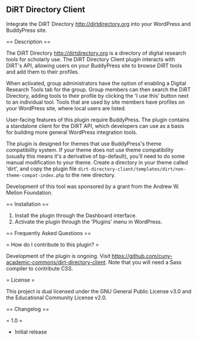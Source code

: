 ## DiRT Directory Client

Integrate the DiRT Directory http://dirtdirectory.org into your WordPress and BuddyPress site.

== Description ==

The DiRT Directory http://dirtdirectory.org is a directory of digital research tools for scholarly use. The DiRT Directory Client plugin interacts with DiRT's API, allowing users on your BuddyPress site to browse DiRT tools and add them to their profiles.

When activated, group administrators have the option of enabling a Digital Research Tools tab for the group. Group members can then search the DiRT Directory, adding tools to their profile by clicking the 'I use this' button next to an individual tool. Tools that are used by site members have profiles on your WordPress site, where local users are listed.

User-facing features of this plugin require BuddyPress. The plugin contains a standalone client for the DiRT API, which developers can use as a basis for building more general WordPress integration tools.

The plugin is designed for themes that use BuddyPress's theme compatibility system. If your theme does not use theme compatibility (usually this means it's a derivative of bp-default), you'll need to do some manual modification to your theme. Create a directory in your theme called 'dirt', and copy the plugin file `dirt-directory-client/templates/dirt/non-theme-compat-index.php` to the new directory.

Development of this tool was sponsored by a grant from the Andrew W. Mellon Foundation.

== Installation ==

1. Install the plugin through the Dashboard interface.
1. Activate the plugin through the 'Plugins' menu in WordPress.

== Frequently Asked Questions ==

= How do I contribute to this plugin? =

Development of the plugin is ongoing. Visit https://github.com/cuny-academic-commons/dirt-directory-client. Note that you will need a Sass compiler to contribute CSS.

= License =

This project is dual licensed under the GNU General Public License v3.0 and the Educational Community License v2.0.

== Changelog ==

= 1.0 =
* Initial release

